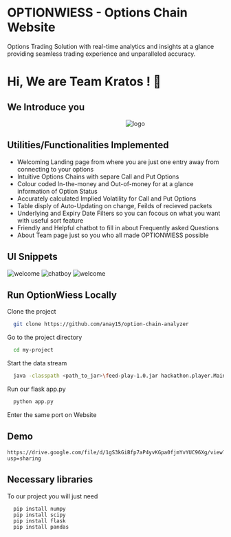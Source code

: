 # OPTIONWIESS - Options Chain Website 

Options Trading Solution with real-time analytics and insights at a glance providing seamless trading experience and unparalleled accuracy.

# Hi, We are Team Kratos ! 👋
## We Introduce you


  ‎ ‎ ‎ ‎ ‎ ‎ ‎ ‎ ‎ ‎ ‎ ‎ ‎ ‎ ‎ ‎ ‎ ‎ ‎ ‎ ‎ ‎ ‎  ‎ ‎ ‎ ‎ ‎ ‎ ‎ ‎  ‎ ‎ ‎ ‎ ‎ ‎ ‎ ‎ ‎ ‎ ‎ ‎ ‎ ‎ ‎ ‎‎ ‎ ‎ ‎ ‎ ‎ ‎ ‎ ‎ ‎ ‎ ‎ ‎ ‎ ‎ ‎ ‎ ‎ ‎  ‎ ‎ ‎ ‎ ‎ ![logo](https://github.com/anay15/option-chain-analyzer/assets/72351252/ae9f002f-3433-4e2c-8b25-537f5328929d)


## Utilities/Functionalities Implemented

- Welcoming Landing page from where you are just one entry away from connecting to your options 
- Intuitive Options Chains with separe Call and Put Options 
- Colour coded In-the-money and Out-of-money for at a glance information of Option Status
- Accurately calculated Implied Volatility for Call and Put Options
- Table disply of Auto-Updating on change, Feilds of recieved packets
- Underlying and Expiry Date Filters so you can focous on what you want with useful sort feature
- Friendly and Helpful chatbot to fill in about Frequently asked Questions
- About Team page just so you who all made OPTIONWIESS possible

## UI Snippets
![welcome](https://github.com/anay15/option-chain-analyzer/assets/72351252/9877109f-bbb3-43a0-a4d1-0a2472338ba4)
![chatboy](https://github.com/anay15/option-chain-analyzer/assets/72351252/c470abb3-2177-4d50-b9a2-509b3ab9ce9e)
![welcome](https://github.com/anay15/option-chain-analyzer/assets/72351252/a5e8d163-5ce6-4aa1-8301-ae80db142c8e)


## Run OptionWiess Locally

Clone the project

```bash
  git clone https://github.com/anay15/option-chain-analyzer 
```
Go to the project directory

```bash
  cd my-project
```
Start the data stream 

```bash
  java -classpath <path_to_jar>\feed-play-1.0.jar hackathon.player.Main <input_file> <listening_port>
```
Run our flask app.py
```bash
  python app.py
```
Enter the same port on Website

## Demo
```
https://drive.google.com/file/d/1gS3kGiBfp7aP4yvKGpa0fjmYvYUC96Xg/view?usp=sharing
```

## Necessary libraries

To our project you will just need

```
  pip install numpy
  pip install scipy
  pip install flask
  pip install pandas
```

